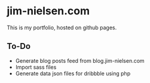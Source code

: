 # jim-nielsen.com

This is my portfolio, hosted on github pages.

## To-Do

- Generate blog posts feed from blog.jim-nielsen.com
- Import sass files
- Generate data json files for dribbble using php